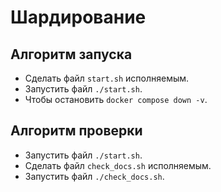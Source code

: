 # Шардирование

## Алгоритм запуска

- Сделать файл `start.sh` исполняемым.
- Запустить файл `./start.sh`.
- Чтобы остановить `docker compose down -v`.

## Алгоритм проверки

- Запустить файл `./start.sh`.
- Сделать файл `check_docs.sh` исполняемым.
- Запустить файл `./check_docs.sh`.
